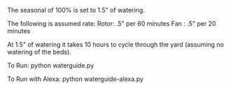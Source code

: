 The seasonal of 100% is set to 1.5" of watering.

The following is assumed rate:
Rotor:    .5" per 60 minutes
Fan  :    .5" per 20 minutes

At 1.5" of watering it takes 10 hours to cycle through the yard (assuming no watering of the beds).

To Run:
python waterguide.py

To Run with Alexa:
python waterguide-alexa.py
